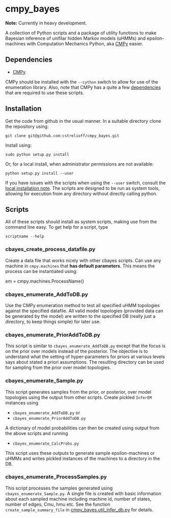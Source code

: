 # cmpy_bayes #

**Note:** Currently in heavy development.

A collection of Python scripts and a package of utility functions to make
Bayesian inference of unifilar hidden Markov models (uHMMs) and
epsilon-machines with Computation Mechanics Python, aka
[CMPy](http://cmpy.csc.ucdavis.edu/) easier.

## Dependencies ##

* [CMPy](http://cmpy.csc.ucdavis.edu/)

CMPy should be installed with the `--cython` switch to allow for use of the
enumeration library.  Also, note that CMPy has a quite a few
[dependencies](http://cmpy.csc.ucdavis.edu/installation.html) that
are required to use these scripts.

## Installation ##

Get the code from github in the usual manner.  In a suitable directory clone
the repository using:

    git clone git@github.com:cstrelioff/cmpy_bayes.git

Install using:

    sudo python setup.py install

Or, for a local install, when administrator permissions are not available:

    python setup.py install --user

If you have issues with the scripts when using the `--user` switch, consult the
[local installation note](LOCALINSTALL.md).  The scripts are designed to be run
as system tools, allowing for execution from any directory without directly
calling python.

## Scripts ##

All of these scripts should install as system scripts, making use from the
command line easy.  To get help for a script, type

    scriptname --help

### cbayes_create_process_datafile.py ###

Create a data file that works nicely with other cbayes scripts.  Can use
any machine in `cmpy.machines` that **has default parameters**.  This means
the process can be instantiated using:

em = cmpy.machines.ProcessName()

### cbayes_enumerate_AddToDB.py ###


Use the CMPy enumeration method to test all specified uHMM topologies against
the specified datafile.  All valid model topologies (provided data can be
generated by the model) are written to the specified DB (really just a
directory, to keep things simple) for later use.

### cbayes_enumerate_PriorAddToDB.py ###

This script is similar to `cbayes_enumerate_AddToDB.py` except that the focus
is on the prior over models instead of the posterior.  The objective is to
understand what the setting of hyper-parameters for priors at various levels
says about stated a priori assumptions.  The resulting directory can be used
for sampling from the prior over model topologies.

### cbayes_enumerate_Sample.py ###

This script generates samples from the prior, or posterior, over model
topologies using the output from other scripts.  Create pickled `InferEM`
instances using

* `cbayes_enumerate_AddToDB.py`
or
* `cbayes_enumerate_PriorAddToDB.py`

A dictionary of model probabilities can then be created using output from the
above scripts and running

* `cbayes_enumerate_CalcProbs.py`

This script uses these outputs to generate sample epsilon-machines or uHMMs and
writes pickled instances of the machines to a directory in the DB.

### cbayes_enumerate_ProcessSamples.py ###

This script processes the samples generated using `cbayes_enumerate_Sample.py`.
A single file is created with basic information about each sampled machine
including machine id, number of states, number of edges, Cmu, hmu etc. See the 
function `create_sample_summary_file` in
[cmpy_bayes.util_infer_db.py](cmpy_bayes/util_infer_db.py) for details.

